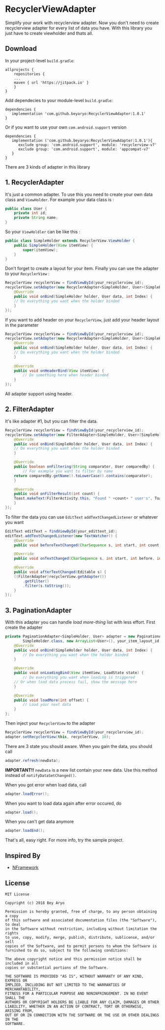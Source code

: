 # RecyclerViewAdapter

Simplify your work with recyclerview adapter.
Now you don't need to create recyclerview adapter for every list of data you have. With this library you just have to create viewholder and thats all.

## Download 
In your project-level `build.gradle`:
```
allprojects {
    repositories {
	...
	maven { url 'https://jitpack.io' }
    }
}
```

Add dependecies to your module-level `build.gradle`:
```
dependencies {
   implementation 'com.github.beyaryo:RecyclerViewAdapter:1.0.1'
}
```
Or if you want to use your own `com.android.support` version
```
dependencies {
   implementation ('com.github.beyaryo:RecyclerViewAdapter:1.0.1'){
      exclude group: 'com.android.support', module: 'recyclerview-v7'
      exclude group: 'com.android.support', module: 'appcompat-v7'
   }
}
```

There are 3 kinds of adapter in this library
## 1. RecyclerAdapter
It's just a common adapter. To use this you need to create your own data class and `ViewHolder`.
For example your data class is :
```java
public class User {
    private int id;
    private String name;
}
```
So your `ViewHoldler` can be like this :
```java
public class SimpleHolder extends RecyclerView.ViewHolder {
    public SimpleHolder(View itemView) {
        super(itemView);
    }
}
```
Don't forget to create a layout for your item.
Finally you can use the adapter to your `RecyclerView` :
```java
RecyclerView recyclerView = findViewById(your_recyclerview_id);
recyclerView.setAdapter(new RecyclerAdapter<SimpleHolder, User>(SimpleHolder.class, your_list, your_item_layout_id) {
    @Override
    public void onBind(SimpleHolder holder, User data, int Index) {
	// Do everything you want when the holder binded
    }
});
```
If you want to add header on your `RecyclerView`, just add your header layout in the parameter
```java
RecyclerView recyclerView = findViewById(your_recyclerview_id);
recyclerView.setAdapter(new RecyclerAdapter<SimpleHolder, User>(SimpleHolder.class, your_list, your_item_layout_id, your_header_layout_id) {
    @Override
    public void onBind(SimpleHolder holder, User data, int Index) {
	// Do everything you want when the holder binded
    }
    
    @Override
    public void onHeaderBind(View itemView) {
        // Do something here when header binded
    }
});
```
All adapter support using header.
## 2. FilterAdapter
It's like adapter #1, but you can filter the data.
```java
RecyclerView recyclerView = findViewById(your_recyclerview_id);
recyclerView.setAdapter(new FilterAdapter<SimpleHolder, User>(SimpleHolder.class, your_list, your_item_layout_id) {
    @Override
    public void onBind(SimpleHolder holder, User data, int Index) {
	// Do everything you want when the holder binded
    }

    @Override
    public boolean onFiltering(String comparator, User comparedBy) {
    	// For example you want to filter by name
	return comparedBy.getName().toLowerCase().contains(comparator);
    }

    @Override
    public void onFilterResult(int count) {
	Toast.makeText(FilterActivity.this, "Found " +count+ " user's", Toast.LENGTH_SHORT).show();
    }
});
```
To filter the data you can use `EditText` `addTextChangedListener` or whatever you want
```java
EditText editText = findViewById(your_edittext_id);
editText.addTextChangedListener(new TextWatcher() {
    @Override
    public void beforeTextChanged(CharSequence s, int start, int count, int after) {}

    @Override
    public void onTextChanged(CharSequence s, int start, int before, int count) {}

    @Override
    public void afterTextChanged(Editable s) {
	((FilterAdapter)recyclerView.getAdapter())
		.getFilter()
		.filter(s.toString());
    }
});
```
## 3. PaginationAdapter
With this adapter you can handle *load more-thing* list with less effort.
First create the adapter
```java
private PaginationAdapter<SimpleHolder, User> adapter = new PaginationAdapter<SimpleHolder, User>(
        SimpleHolder.class, new ArrayList<User>(), your_item_layout_id, your_loading_layout_id) {
    @Override
    public void onBind(SimpleHolder holder, User data, int Index) {
        // Do everything you want when the holder binded
    }

    @Override
    public void onLoadingBind(View itemView, LoadState state) {
        // Do everything you want when loading is triggered
	// Or when load data process fail, show the message here
    }

    @Override
    public void loadMore(int offset) {
       	// Load your next data
    }
};
```
Then inject your `RecyclerView` to the adapter
```java
RecyclerView recyclerView = findViewById(your_recyclerview_id);
adapter.setRecyclerView(this, recyclerView, 10);
```
There are 3 state you should aware.
When you gain the data, you should call 
```java
adapter.refresh(newData);
```
**IMPORTANT!!** ``newData`` is a new list contain your new data. Use this method instead of `notifyDataSetChanged()`.

When you got error when load data, call 
```java
adapter.loadError();
```
When you want to load data again after error occured, do
```java
adapter.load();
```
When you can't get data anymore
```java
adapter.loadEnd();
```
That's all, easy right. For more info, try the sample project.
## Inspired By
- [NFramework](https://github.com/noizar/Nframework)
## License
```
MIT License

Copyright (c) 2018 Bey Aryo

Permission is hereby granted, free of charge, to any person obtaining a copy
of this software and associated documentation files (the "Software"), to deal
in the Software without restriction, including without limitation the rights
to use, copy, modify, merge, publish, distribute, sublicense, and/or sell
copies of the Software, and to permit persons to whom the Software is
furnished to do so, subject to the following conditions:

The above copyright notice and this permission notice shall be included in all
copies or substantial portions of the Software.

THE SOFTWARE IS PROVIDED "AS IS", WITHOUT WARRANTY OF ANY KIND, EXPRESS OR
IMPLIED, INCLUDING BUT NOT LIMITED TO THE WARRANTIES OF MERCHANTABILITY,
FITNESS FOR A PARTICULAR PURPOSE AND NONINFRINGEMENT. IN NO EVENT SHALL THE
AUTHORS OR COPYRIGHT HOLDERS BE LIABLE FOR ANY CLAIM, DAMAGES OR OTHER
LIABILITY, WHETHER IN AN ACTION OF CONTRACT, TORT OR OTHERWISE, ARISING FROM,
OUT OF OR IN CONNECTION WITH THE SOFTWARE OR THE USE OR OTHER DEALINGS IN THE
SOFTWARE.
```
